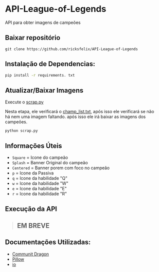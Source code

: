 # API-League-of-Legends
API para obter imagens de campeões

## Baixar repositório
```
git clone https://github.com/ricksfelix/API-League-of-Legends
```

## Instalação de Dependencias:
```bash
pip install -r requirements. txt
```
## Atualizar/Baixar Imagens
Execute o [scrap.py](https://github.com/ricksfelix/API-League-of-Legends/blob/main/scrap.py)

Nesta etapa, ele verificará o [champ_list.txt](https://github.com/ricksfelix/API-League-of-Legends/blob/main/champ_list.txt), após isso ele verificará se não há nem uma imagem faltando. após isso ele irá baixar as imagens dos campeões.


```
python scrap.py
```
## Informações Úteis
- `Square` = Icone do campeão
- `Splash` = Banner Original do campeão
- `Centered` = Banner porem com foco no campeão
- `p` = Icone da Passiva
- `q` = Icone da habilidade "Q"
- `w` = Icone da habilidade "W"
- `e` = Icone da habilidade "E"
- `r` = Icone da habilidade "R"

## Execução da API

> ## **EM BREVE**

## Documentações Utilizadas:
 - [Communit Dragon](https://www.communitydragon.org/documentation)
 - [Pillow](https://pillow.readthedocs.io/en/stable/reference/Image.html)
 - [io](https://docs.python.org/3/library/io.html#io.BytesIO)